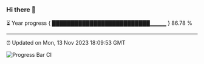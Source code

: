 ### Hi there 👋

⏳ Year progress { ██████████████████████████▁▁▁▁ } 86.78 %

---

⏰ Updated on Mon, 13 Nov 2023 18:09:53 GMT

![Progress Bar CI](https://github.com/Shyam-Makwana/GitHub-Actions-Demo/workflows/Progress%20Bar%20CI/badge.svg)
